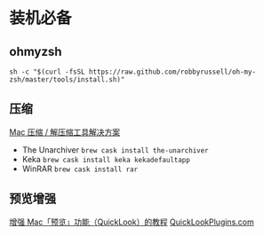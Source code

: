 # 装机必备

## ohmyzsh
```
sh -c "$(curl -fsSL https://raw.github.com/robbyrussell/oh-my-zsh/master/tools/install.sh)"
```

## 压缩

[Mac 压缩 / 解压缩工具解决方案](https://sspai.com/post/46943)

* The Unarchiver `brew cask install the-unarchiver`
* Keka `brew cask install keka kekadefaultapp`
* WinRAR `brew cask install rar`

## 预览增强

[增强 Mac「预览」功能（QuickLook）的教程](https://sspai.com/31927)
[QuickLookPlugins.com](http://www.quicklookplugins.com/)

